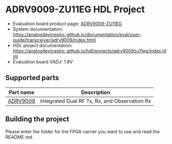 # ADRV9009-ZU11EG HDL Project

- Evaluation board product page: [ADRV9009-ZU11EG](https://www.analog.com/adrv9009-zu11eg)
- System documentation: https://analogdevicesinc.github.io/documentation/eval/user-guide/transceiver/adrv9009/index.html
- HDL project documentation: https://analogdevicesinc.github.io/hdl/projects/adrv9009zu11eg/index.html
- Evaluation board VADJ: 1.8V

## Supported parts

| Part name                                   | Description                                   |
|---------------------------------------------|-----------------------------------------------|
| [ADRV9009](https://www.analog.com/adrv9009) | Integrated Dual RF Tx, Rx, and Observation Rx |

## Building the project

Please enter the folder for the FPGA carrier you want to use and read the README.md.
